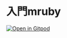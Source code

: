 # 入門mruby

[![Open in Gitpod](https://gitpod.io/button/open-in-gitpod.svg)](https://gitpod.io/from-referrer/)
